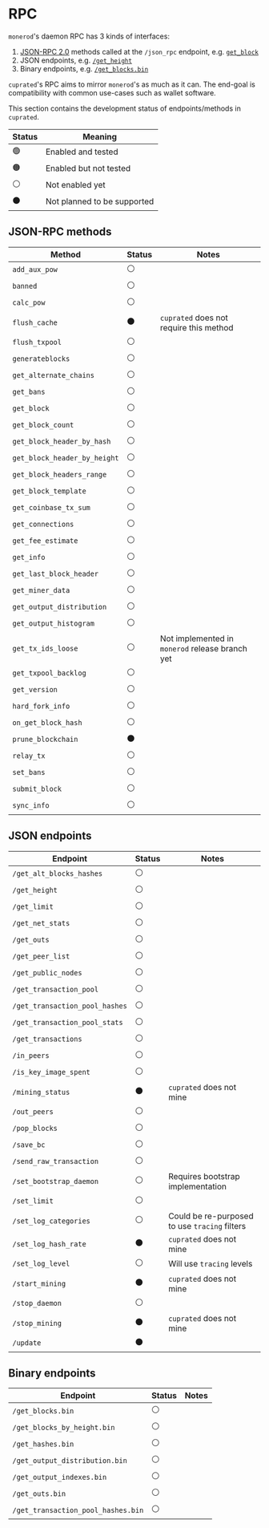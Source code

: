 # RPC
`monerod`'s daemon RPC has 3 kinds of interfaces:
1. [JSON-RPC 2.0](https://www.jsonrpc.org) methods called at the `/json_rpc` endpoint, e.g. [`get_block`](https://www.getmonero.org/resources/developer-guides/daemon-rpc.html#get_block)
1. JSON endpoints, e.g. [`/get_height`](https://www.getmonero.org/resources/developer-guides/daemon-rpc.html#get_height)
1. Binary endpoints, e.g. [`/get_blocks.bin`](https://www.getmonero.org/resources/developer-guides/daemon-rpc.html#get_blocksbin)

<!-- TODO: explain the binary format -->

`cuprated`'s RPC aims to mirror `monerod`'s as much as it can. The end-goal is compatibility with common use-cases such as wallet software.

This section contains the development status of endpoints/methods in `cuprated`.

| Status | Meaning |
|--------|---------|
| 🟢     | Enabled and tested
| 🟠     | Enabled but not tested
| ⚪     | Not enabled yet
| ⚫     | Not planned to be supported

<!-- NOTE: Sort methods/endpoints A-Z -->

## JSON-RPC methods
| Method                         | Status | Notes   |
|--------------------------------|--------|---------|
| `add_aux_pow`                  | ⚪     |
| `banned`                       | ⚪     |
| `calc_pow`                     | ⚪     |
| `flush_cache`                  | ⚫     | `cuprated` does not require this method
| `flush_txpool`                 | ⚪     |
| `generateblocks`               | ⚪     |
| `get_alternate_chains`         | ⚪     |
| `get_bans`                     | ⚪     |
| `get_block`                    | ⚪     |
| `get_block_count`              | ⚪     |
| `get_block_header_by_hash`     | ⚪     |
| `get_block_header_by_height`   | ⚪     |
| `get_block_headers_range`      | ⚪     |
| `get_block_template`           | ⚪     |
| `get_coinbase_tx_sum`          | ⚪     |
| `get_connections`              | ⚪     |
| `get_fee_estimate`             | ⚪     |
| `get_info`                     | ⚪     |
| `get_last_block_header`        | ⚪     |
| `get_miner_data`               | ⚪     |
| `get_output_distribution`      | ⚪     |
| `get_output_histogram`         | ⚪     |
| `get_tx_ids_loose`             | ⚪     | Not implemented in `monerod` release branch yet
| `get_txpool_backlog`           | ⚪     |
| `get_version`                  | ⚪     |
| `hard_fork_info`               | ⚪     |
| `on_get_block_hash`            | ⚪     |
| `prune_blockchain`             | ⚫     |
| `relay_tx`                     | ⚪     |
| `set_bans`                     | ⚪     |
| `submit_block`                 | ⚪     |
| `sync_info`                    | ⚪     |

## JSON endpoints
| Endpoint                       | Status | Notes   |
|--------------------------------|--------|---------|
| `/get_alt_blocks_hashes`       | ⚪     |
| `/get_height`                  | ⚪     |
| `/get_limit`                   | ⚪     |
| `/get_net_stats`               | ⚪     |
| `/get_outs`                    | ⚪     |
| `/get_peer_list`               | ⚪     |
| `/get_public_nodes`            | ⚪     |
| `/get_transaction_pool`        | ⚪     |
| `/get_transaction_pool_hashes` | ⚪     |
| `/get_transaction_pool_stats`  | ⚪     |
| `/get_transactions`            | ⚪     |
| `/in_peers`                    | ⚪     |
| `/is_key_image_spent`          | ⚪     |
| `/mining_status`               | ⚫     | `cuprated` does not mine
| `/out_peers`                   | ⚪     |
| `/pop_blocks`                  | ⚪     |
| `/save_bc`                     | ⚪     |
| `/send_raw_transaction`        | ⚪     |
| `/set_bootstrap_daemon`        | ⚪     | Requires bootstrap implementation
| `/set_limit`                   | ⚪     |
| `/set_log_categories`          | ⚪     | Could be re-purposed to use `tracing` filters
| `/set_log_hash_rate`           | ⚫     | `cuprated` does not mine
| `/set_log_level`               | ⚪     | Will use `tracing` levels
| `/start_mining`                | ⚫     | `cuprated` does not mine
| `/stop_daemon`                 | ⚪     |
| `/stop_mining`                 | ⚫     | `cuprated` does not mine
| `/update`                      | ⚫     |

## Binary endpoints
| Endpoint                           | Status | Notes   |
|------------------------------------|--------|---------|
| `/get_blocks.bin`                  | ⚪     |
| `/get_blocks_by_height.bin`        | ⚪     |
| `/get_hashes.bin`                  | ⚪     |
| `/get_output_distribution.bin`     | ⚪     |
| `/get_output_indexes.bin`          | ⚪     |
| `/get_outs.bin`                    | ⚪     |
| `/get_transaction_pool_hashes.bin` | ⚪     |
